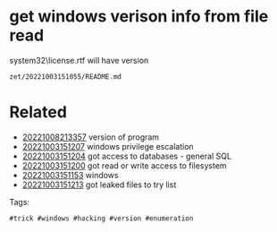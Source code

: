 # get windows verison info from file read
system32\license.rtf will have version

` zet/20221003151055/README.md `

# Related

- [20221008213357](/zet/20221008213357/README.md) version of program
- [20221003151207](/zet/20221003151207/README.md) windows privilege escalation
- [20221003151204](/zet/20221003151204/README.md) got access to databases - general SQL
- [20221003151200](/zet/20221003151200/README.md) got read or write access to filesystem
- [20221003151153](/zet/20221003151153/README.md) windows
- [20221003151213](/zet/20221003151213/README.md) got leaked files to try list

Tags:

    #trick #windows #hacking #version #enumeration

